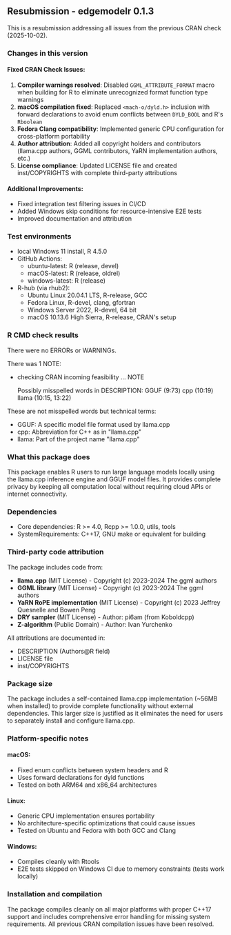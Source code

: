 ## Resubmission - edgemodelr 0.1.3

This is a resubmission addressing all issues from the previous CRAN check (2025-10-02).

### Changes in this version

#### Fixed CRAN Check Issues:
1. **Compiler warnings resolved**: Disabled `GGML_ATTRIBUTE_FORMAT` macro when building for R to eliminate unrecognized format function type warnings
2. **macOS compilation fixed**: Replaced `<mach-o/dyld.h>` inclusion with forward declarations to avoid enum conflicts between `DYLD_BOOL` and R's `Rboolean`
3. **Fedora Clang compatibility**: Implemented generic CPU configuration for cross-platform portability
4. **Author attribution**: Added all copyright holders and contributors (llama.cpp authors, GGML contributors, YaRN implementation authors, etc.)
5. **License compliance**: Updated LICENSE file and created inst/COPYRIGHTS with complete third-party attributions

#### Additional Improvements:
- Fixed integration test filtering issues in CI/CD
- Added Windows skip conditions for resource-intensive E2E tests
- Improved documentation and attribution

### Test environments
* local Windows 11 install, R 4.5.0
* GitHub Actions:
  - ubuntu-latest: R (release, devel)
  - macOS-latest: R (release, oldrel)
  - windows-latest: R (release)
* R-hub (via rhub2):
  - Ubuntu Linux 20.04.1 LTS, R-release, GCC
  - Fedora Linux, R-devel, clang, gfortran
  - Windows Server 2022, R-devel, 64 bit
  - macOS 10.13.6 High Sierra, R-release, CRAN's setup

### R CMD check results
There were no ERRORs or WARNINGs.

There was 1 NOTE:
* checking CRAN incoming feasibility ... NOTE

  Possibly misspelled words in DESCRIPTION:
    GGUF (9:73)
    cpp (10:19)
    llama (10:15, 13:22)

These are not misspelled words but technical terms:
- GGUF: A specific model file format used by llama.cpp
- cpp: Abbreviation for C++ as in "llama.cpp"
- llama: Part of the project name "llama.cpp"

### What this package does
This package enables R users to run large language models locally using the llama.cpp inference engine and GGUF model files. It provides complete privacy by keeping all computation local without requiring cloud APIs or internet connectivity.

### Dependencies
* Core dependencies: R >= 4.0, Rcpp >= 1.0.0, utils, tools
* SystemRequirements: C++17, GNU make or equivalent for building

### Third-party code attribution
The package includes code from:
- **llama.cpp** (MIT License) - Copyright (c) 2023-2024 The ggml authors
- **GGML library** (MIT License) - Copyright (c) 2023-2024 The ggml authors
- **YaRN RoPE implementation** (MIT License) - Copyright (c) 2023 Jeffrey Quesnelle and Bowen Peng
- **DRY sampler** (MIT License) - Author: pi6am (from Koboldcpp)
- **Z-algorithm** (Public Domain) - Author: Ivan Yurchenko

All attributions are documented in:
- DESCRIPTION (Authors@R field)
- LICENSE file
- inst/COPYRIGHTS

### Package size
The package includes a self-contained llama.cpp implementation (~56MB when installed) to provide complete functionality without external dependencies. This larger size is justified as it eliminates the need for users to separately install and configure llama.cpp.

### Platform-specific notes

#### macOS:
- Fixed enum conflicts between system headers and R
- Uses forward declarations for dyld functions
- Tested on both ARM64 and x86_64 architectures

#### Linux:
- Generic CPU implementation ensures portability
- No architecture-specific optimizations that could cause issues
- Tested on Ubuntu and Fedora with both GCC and Clang

#### Windows:
- Compiles cleanly with Rtools
- E2E tests skipped on Windows CI due to memory constraints (tests work locally)

### Installation and compilation
The package compiles cleanly on all major platforms with proper C++17 support and includes comprehensive error handling for missing system requirements. All previous CRAN compilation issues have been resolved.
